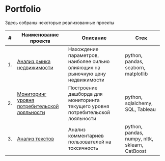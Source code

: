 # Portfolio

Здесь собраны некоторые реализованные проекты

| #    | Наименование проекта                | Описание                                                     | Стек                                                         |
| ---- | ------------------------------------------------------------ | ------------------------------------------------------------ | ------------------------------------------------------------ |
| 1.   | [Анализ рынка недвижимости](https://github.com/VellStef/Portfolio/tree/main/Real%20Estate%20Research) | Нахождение параметров, наиболее сильно влияющих на рыночную цену недвижимости | python, pandas, seaborn, matplotlib |
| 2.   | [Мониторинг уровня потребительской лояльности](https://github.com/VellStef/Portfolio/tree/main/Net%20Promoter%20Score) |  Построение дашборда для мониторинга текущего уровня потребительской лояльности | python, sqlalchemy, SQL, Tableau |
| 3.   | [Анализ текстов](https://github.com/aq2003/Portfolio/tree/main/Analyzing%20Texts) | Анализ комментариев пользователей на токсичность             | python, pandas, numpy, nltk, sklearn, CatBoost |
